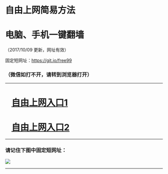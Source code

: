 ﻿# 自由上网简易方法

# 电脑、手机一键翻墙

（2017/10/09 更新，网址有效）

固定短网址：https://git.io/free99

### （微信如打不开，请转到浏览器打开）


***





# &nbsp;&nbsp; <a href="http://ft339916216.fwq-tz-1001.info/fwqtz01.html?t=100900121158 " target="_blank">自由上网入口1</a>
# &nbsp;&nbsp; <a href="http://ft111586172.fwq-tz-1002.info/fwqtz02.html?t=10090015070 " target="_blank">自由上网入口2</a>
***

### 请记住下图中固定短网址：

<img src="https://s3-us-west-2.amazonaws.com/fwq-1001/yjfq-20170905okok.png" /> 


***

